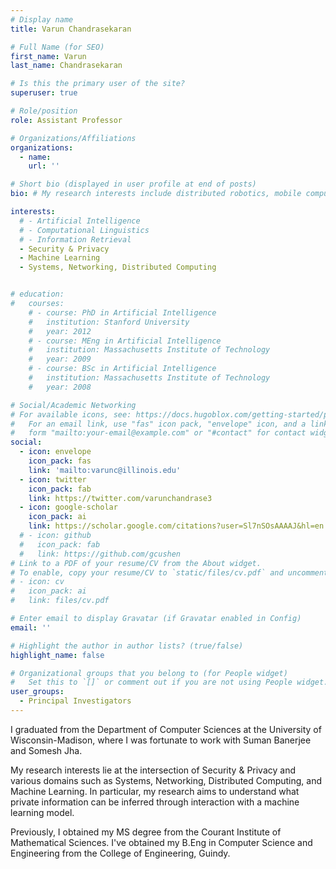 ```yaml
---
# Display name
title: Varun Chandrasekaran

# Full Name (for SEO)
first_name: Varun
last_name: Chandrasekaran

# Is this the primary user of the site?
superuser: true

# Role/position
role: Assistant Professor

# Organizations/Affiliations
organizations:
  - name: 
    url: ''

# Short bio (displayed in user profile at end of posts)
bio: # My research interests include distributed robotics, mobile computing and programmable matter.

interests:
  # - Artificial Intelligence
  # - Computational Linguistics
  # - Information Retrieval
  - Security & Privacy
  - Machine Learning
  - Systems, Networking, Distributed Computing


# education:
#   courses:
    # - course: PhD in Artificial Intelligence
    #   institution: Stanford University
    #   year: 2012
    # - course: MEng in Artificial Intelligence
    #   institution: Massachusetts Institute of Technology
    #   year: 2009
    # - course: BSc in Artificial Intelligence
    #   institution: Massachusetts Institute of Technology
    #   year: 2008

# Social/Academic Networking
# For available icons, see: https://docs.hugoblox.com/getting-started/page-builder/#icons
#   For an email link, use "fas" icon pack, "envelope" icon, and a link in the
#   form "mailto:your-email@example.com" or "#contact" for contact widget.
social:
  - icon: envelope
    icon_pack: fas
    link: 'mailto:varunc@illinois.edu'
  - icon: twitter
    icon_pack: fab
    link: https://twitter.com/varunchandrase3
  - icon: google-scholar
    icon_pack: ai
    link: https://scholar.google.com/citations?user=Sl7nSOsAAAAJ&hl=en
  # - icon: github
  #   icon_pack: fab
  #   link: https://github.com/gcushen
# Link to a PDF of your resume/CV from the About widget.
# To enable, copy your resume/CV to `static/files/cv.pdf` and uncomment the lines below.
# - icon: cv
#   icon_pack: ai
#   link: files/cv.pdf

# Enter email to display Gravatar (if Gravatar enabled in Config)
email: ''

# Highlight the author in author lists? (true/false)
highlight_name: false

# Organizational groups that you belong to (for People widget)
#   Set this to `[]` or comment out if you are not using People widget.
user_groups:
  - Principal Investigators
---
```


I graduated from the Department of Computer Sciences at the University of Wisconsin-Madison, where I was fortunate to work with Suman Banerjee and Somesh Jha.

My research interests lie at the intersection of Security & Privacy and various domains such as Systems, Networking, Distributed Computing, and Machine Learning. In particular, my research aims to understand what private information can be inferred through interaction with a machine learning model.

Previously, I obtained my MS degree from the Courant Institute of Mathematical Sciences. I've obtained my B.Eng in Computer Science and Engineering from the College of Engineering, Guindy.